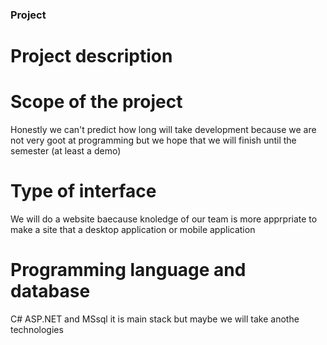 ### Project

# Project description


# Scope of the project
Honestly we can't predict how long will take development because we are not very goot at programming  but we hope that we will finish until the semester (at least a demo)

# Type of interface
We will do a website baecause knoledge of our team is more apprpriate to make a site that a desktop application or mobile application

# Programming language and database
C# ASP.NET and MSsql it is main stack but maybe we will take anothe technologies
